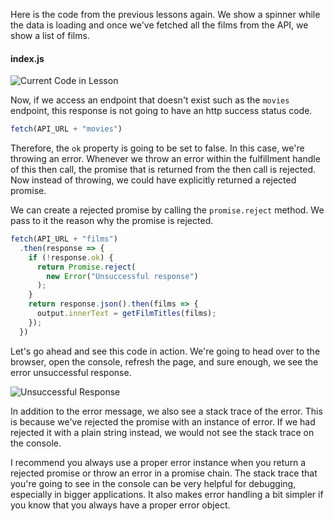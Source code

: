 Here is the code from the previous lessons again. We show a spinner while the data is loading and once we've fetched all the films from the API, we show a list of films. 

#### index.js
![Current Code in Lesson](https://res.cloudinary.com/dg3gyk0gu/image/upload/v1544133708/transcript-images/javascript-promises-lesson-four-initial-code.png)

Now, if we access an endpoint that doesn't exist such as the `movies` endpoint, this response is not going to have an http success status code.

```js
fetch(API_URL + "movies")
```

Therefore, the `ok` property is going to be set to false. In this case, we're throwing an error. Whenever we throw an error within the fulfillment handle of this then call, the promise that is returned from the then call is rejected. Now instead of throwing, we could have explicitly returned a rejected promise.

We can create a rejected promise by calling the `promise.reject` method. We pass to it the reason why the promise is rejected. 

```js
fetch(API_URL + "films")
  .then(response => {
    if (!response.ok) {
      return Promise.reject(
        new Error("Unsuccessful response")
      );
    }
    return response.json().then(films => {
      output.innerText = getFilmTitles(films);
    });
  })
```

Let's go ahead and see this code in action. We're going to head over to the browser, open the console, refresh the page, and sure enough, we see the error unsuccessful response.

![Unsuccessful Response](https://res.cloudinary.com/dg3gyk0gu/image/upload/v1544133692/transcript-images/unsuccessful-response-error-rejected-promise.png)

In addition to the error message, we also see a stack trace of the error. This is because we've rejected the promise with an instance of error. If we had rejected it with a plain string instead, we would not see the stack trace on the console.

I recommend you always use a proper error instance when you return a rejected promise or throw an error in a promise chain. The stack trace that you're going to see in the console can be very helpful for debugging, especially in bigger applications. It also makes error handling a bit simpler if you know that you always have a proper error object.
